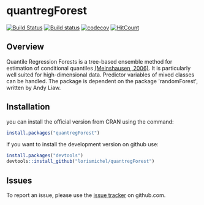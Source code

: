 # quantregForest 
 
[![Build Status](https://travis-ci.org/lorismichel/quantregForest.svg?branch=master)](https://travis-ci.org/lorismichel/quantregForest)
[![Build status](https://ci.appveyor.com/api/projects/status/8ea2sqbnfq9rsu1s/branch/master?svg=true)](https://ci.appveyor.com/project/lorismichel/quantregforest/branch/master)
[![codecov](https://codecov.io/gh/lorismichel/quantregForest/branch/master/graph/badge.svg)](https://codecov.io/gh/lorismichel/quantregForest)
[![HitCount](http://hits.dwyl.io/lorismichel/quantregForest.svg)](http://hits.dwyl.io/lorismichel/quantregForest)
## Overview

Quantile Regression Forests is a tree-based ensemble
method for estimation of conditional quantiles [(Meinshausen, 2006)](http://stat.ethz.ch/~nicolai/quantregforests.pdf). It is
particularly well suited for high-dimensional data. Predictor
variables of mixed classes can be handled. The package is
dependent on the package 'randomForest', written by Andy Liaw.

## Installation

you can install the official version from CRAN using the command:

``` r
install.packages("quantregForest")
```

if you want to install the development version  on github use:

``` r
install.packages("devtools")
devtools::install_github("lorismichel/quantregForest")
```

## Issues

To report an issue, please use the [issue tracker](http://github.com/lorismichel/quantregForest/issues) on github.com.
